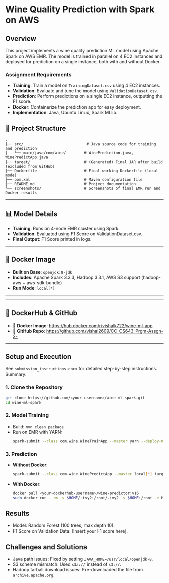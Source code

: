 # Wine Quality Prediction with Spark on AWS

## Overview
This project implements a wine quality prediction ML model using Apache Spark on AWS EMR. The model is trained in parallel on 4 EC2 instances and deployed for prediction on a single instance, both with and without Docker.

### Assignment Requirements
- **Training**: Train a model on `TrainingDataset.csv` using 4 EC2 instances.
- **Validation**: Evaluate and tune the model using `ValidationDataset.csv`.
- **Prediction**: Perform predictions on a single EC2 instance, outputting the F1 score.
- **Docker**: Containerize the prediction app for easy deployment.
- **Implementation**: Java, Ubuntu Linux, Spark MLlib.

## 🔧 Project Structure

```
.
├── src/                            # Java source code for training and prediction
│   └── main/java/com/wine/        # WinePrediction.java, WinePredictApp.java
├── target/                        # (Generated) Final JAR after build (excluded from GitHub)
├── Dockerfile                     # Final working Dockerfile (local mode)
├── pom.xml                        # Maven configuration file
├── README.md                      # Project documentation
└── screenshots/                   # Screenshots of final EMR run and Docker results
```

---

## 📊 Model Details

- **Training**: Runs on 4-node EMR cluster using Spark.
- **Validation**: Evaluated using F1 Score on ValidationDataset.csv.
- **Final Output**: F1 Score printed in logs.

---
## 🐳 Docker Image

- **Built on Base**: `openjdk:8-jdk`
- **Includes**: Apache Spark 3.3.3, Hadoop 3.3.1, AWS S3 support (hadoop-aws + aws-sdk-bundle)
- **Run Mode**: `local[*]`

---

---

## 📁 DockerHub & GitHub

- 🔗 **Docker Image**: https://hub.docker.com/r/vishalk722/wine-ml-app
- 🔗 **GitHub Repo**: https://github.com/vishal2609/CC-CS643-Prgm-Assgn-2-

---

## Setup and Execution
See `submission_instructions.docx` for detailed step-by-step instructions. Summary:

### 1. Clone the Repository
```bash
git clone https://github.com/<your-username>/wine-ml-spark.git
cd wine-ml-spark
```

### 2. Model Training
- Build: `mvn clean package`
- Run on EMR with YARN:
  ```bash
  spark-submit --class com.wine.WineTrainApp --master yarn --deploy-mode client target/wine-ml-spark-1.0-SNAPSHOT.jar
  ```

### 3. Prediction
- **Without Docker**:
  ```bash
  spark-submit --class com.wine.WinePredictApp --master local[*] target/wine-ml-spark-1.0-SNAPSHOT.jar
  ```
- **With Docker**:
  ```bash
  docker pull <your-dockerhub-username>/wine-predictor:v16
  sudo docker run --rm -v $HOME/.ivy2:/root/.ivy2 -v $HOME:/root -e HOME=/root -e SPARK_SUBMIT_OPTS="-Divy.cache.dir=/root/.ivy2/cache -Divy.home=/root/.ivy2" --user root <your-dockerhub-username>/wine-predictor:v16
  ```

## Results
- Model: Random Forest (100 trees, max depth 10).
- F1 Score on Validation Data: [Insert your F1 score here].

## Challenges and Solutions
- Java path issues: Fixed by setting `JAVA_HOME=/usr/local/openjdk-8`.
- S3 scheme mismatch: Used `s3a://` instead of `s3://`.
- Hadoop tarball download issues: Pre-downloaded the file from `archive.apache.org`.